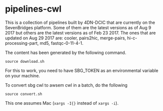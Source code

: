 # pipelines-cwl

This is a collection of pipelines built by 4DN-DCIC that are currently on the SevenBridges platform.
Some of them are the latest versions as of Aug 9 2017 but others are the latest versions as of Feb 23 2017.
The ones that are updated on Aug 29 2017 are: cooler, pairs2hic, merge-pairs, hi-c-processing-part, md5, fastqc-0-11-4-1.

The content has been generated by the following command.
```
source download.sh 
```
For this to work, you need to have SBG_TOKEN as an environmental variable on your machine.



To convert sbg cwl to awsem cwl in a batch, do the following
```
source convert.sh
```
This one assumes Mac (`xargs -I{}` instead of `xargs -i`).


